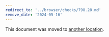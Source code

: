 ```yaml
---
redirect_to: '../browser/checks/798.28.md'
remove_date: '2024-05-16'
---
```


This document was moved to [another location](../browser/checks/798.28.md).

<!-- This redirect file can be deleted after 2024-05-16. -->
<!-- Redirects that point to other docs in the same project expire in three months. -->
<!-- Redirects that point to docs in a different project or site (for example, link is not relative and starts with `https:`) expire in one year. -->
<!-- Before deletion, see: https://docs.gitlab.com/ee/development/documentation/redirects.html -->
